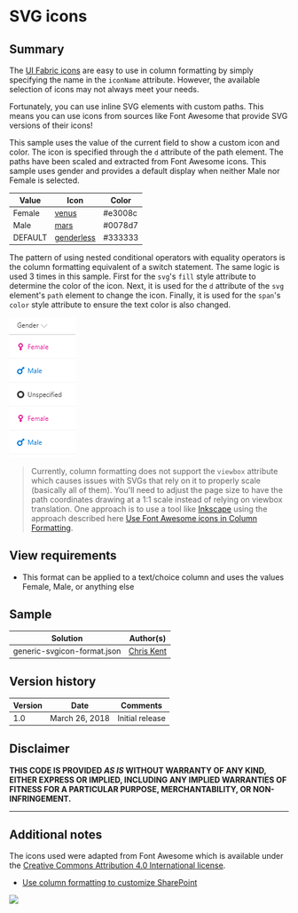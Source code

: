 # SVG icons

## Summary
The [UI Fabric icons](https://developer.microsoft.com/en-us/fabric#/styles/icons) are easy to use in column formatting by simply specifying the name in the `iconName` attribute. However, the available selection of icons may not always meet your needs.

Fortunately, you can use inline SVG elements with custom paths. This means you can use icons from sources like Font Awesome that provide SVG versions of their icons!

This sample uses the value of the current field to show a custom icon and color. The icon is specified through the `d` attribute of the path element. The paths have been scaled and extracted from Font Awesome icons. This sample uses gender and provides a default display when neither Male nor Female is selected.

|Value|Icon|Color|
|---|---|---|
|Female|[venus](https://fontawesome.com/icons/venus?style=solid)|#e3008c|
|Male|[mars](https://fontawesome.com/icons/mars?style=solid)|#0078d7|
|DEFAULT|[genderless](https://fontawesome.com/icons/genderless?style=solid)|#333333|

The pattern of using nested conditional operators with equality operators is the column formatting equivalent of a switch statement. The same logic is used 3 times in this sample. First for the `svg`'s `fill` style attribute to determine the color of the icon. Next, it is used for the `d` attribute of the `svg` element's `path` element to change the icon. Finally, it is used for the `span`'s `color` style attribute to ensure the text color is also changed.

![screenshot of the sample](./screenshot.png)

> Currently, column formatting does not support the `viewbox` attribute which causes issues with SVGs that rely on it to properly scale (basically all of them). You'll need to adjust the page size to have the path coordinates drawing at a 1:1 scale instead of relying on viewbox translation. One approach is to use a tool like [Inkscape](https://inkscape.org/en/release/) using the approach described here [Use Font Awesome icons in Column Formatting](https://thechriskent.com/2018/03/25/use-font-awesome-icons-in-column-formatting/).

## View requirements
- This format can be applied to a text/choice column and uses the values Female, Male, or anything else

## Sample

Solution|Author(s)
--------|---------
generic-svgicon-format.json | [Chris Kent](https://twitter.com/thechriskent)

## Version history

Version|Date|Comments
-------|----|--------
1.0|March 26, 2018|Initial release

## Disclaimer
**THIS CODE IS PROVIDED *AS IS* WITHOUT WARRANTY OF ANY KIND, EITHER EXPRESS OR IMPLIED, INCLUDING ANY IMPLIED WARRANTIES OF FITNESS FOR A PARTICULAR PURPOSE, MERCHANTABILITY, OR NON-INFRINGEMENT.**

---

## Additional notes

The icons used were adapted from Font Awesome which is available under the [Creative Commons Attribution 4.0 International license](https://fontawesome.com/license).

- [Use column formatting to customize SharePoint](https://docs.microsoft.com/en-us/sharepoint/dev/declarative-customization/column-formatting#me)

<img src="https://telemetry.sharepointpnp.com/sp-dev-list-formatting/column-samples/generic-svgicon-format" />